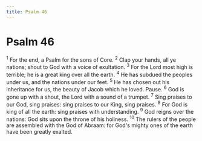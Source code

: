 ```yaml
---
title: Psalm 46
---
```

# Psalm 46

<sup>1</sup> For the end, a Psalm for the sons of Core. <sup>2</sup> Clap your hands, all ye nations; shout to God with a voice of exultation. <sup>3</sup> For the Lord most high is terrible; he is a great king over all the earth. <sup>4</sup> He has subdued the peoples under us, and the nations under our feet. <sup>5</sup> He has chosen out his inheritance for us, the beauty of Jacob which he loved. Pause. <sup>6</sup> God is gone up with a shout, the Lord with a sound of a trumpet. <sup>7</sup> Sing praises to our God, sing praises: sing praises to our King, sing praises. <sup>8</sup> For God is king of all the earth: sing praises with understanding. <sup>9</sup> God reigns over the nations: God sits upon the throne of his holiness. <sup>10</sup> The rulers of the people are assembled with the God of Abraam: for God's mighty ones of the earth have been greatly exalted. 